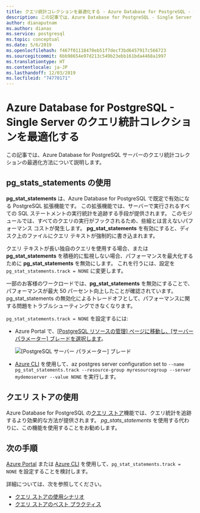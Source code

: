 ```yaml
---
title: クエリ統計コレクションを最適化する - Azure Database for PostgreSQL - Single Server
description: この記事では、Azure Database for PostgreSQL - Single Server のクエリ統計コレクションを最適化する方法について説明します
author: dianaputnam
ms.author: dianas
ms.service: postgresql
ms.topic: conceptual
ms.date: 5/6/2019
ms.openlocfilehash: f467f01118470eb51f7decf3bd6457917c566723
ms.sourcegitcommit: 6bb98654e97d213c549b23ebb161bda4468a1997
ms.translationtype: HT
ms.contentlocale: ja-JP
ms.lasthandoff: 12/03/2019
ms.locfileid: "74770171"
---
```

# <a name="optimize-query-statistics-collection-on-an-azure-database-for-postgresql---single-server"></a>Azure Database for PostgreSQL - Single Server のクエリ統計コレクションを最適化する
この記事では、Azure Database for PostgreSQL サーバーのクエリ統計コレクションの最適化方法について説明します。

## <a name="use-pg_stats_statements"></a>pg_stats_statements の使用
**pg_stat_statements** は、Azure Database for PostgreSQL で既定で有効になる PostgreSQL 拡張機能です。 この拡張機能では、サーバーで実行されるすべての SQL ステートメントの実行統計を追跡する手段が提供されます。 このモジュールでは、すべてのクエリの実行がフックされるため、些細とは言えないパフォーマンス コストが発生します。 **pg_stat_statements** を有効にすると、ディスク上のファイルにクエリ テキストが強制的に書き込まれます。

クエリ テキストが長い独自のクエリを使用する場合、または **pg_stat_statements** を積極的に監視しない場合、パフォーマンスを最大化するために **pg_stat_statements** を無効にします。 これを行うには、設定を `pg_stat_statements.track = NONE` に変更します。

一部のお客様のワークロードでは、**pg_stat_statements** を無効にすることで、パフォーマンスが最大 50 パーセント向上したことが確認されています。 pg_stat_statements の無効化によるトレードオフとして、パフォーマンスに関する問題をトラブルシューティングできなくなります。

`pg_stat_statements.track = NONE` を設定するには:

- Azure Portal で、[[PostgreSQL リソースの管理] ページに移動し、[サーバー パラメーター] ブレードを選択します](howto-configure-server-parameters-using-portal.md)。

  ![[PostgreSQL サーバー パラメーター] ブレード](./media/howto-optimize-query-stats-collection/pg_stats_statements_portal.png)

- [Azure CLI](howto-configure-server-parameters-using-cli.md) を使用して、az postgres server configuration set to `--name pg_stat_statements.track --resource-group myresourcegroup --server mydemoserver --value NONE` を実行します。

## <a name="use-the-query-store"></a>クエリ ストアの使用 
Azure Database for PostgreSQL の[クエリ ストア](concepts-query-store.md)機能では、クエリ統計を追跡するより効果的な方法が提供されます。 *pg_stats_statements* を使用する代わりに、この機能を使用することをお勧めします。 

## <a name="next-steps"></a>次の手順
[Azure Portal](howto-configure-server-parameters-using-portal.md) または [Azure CLI](howto-configure-server-parameters-using-cli.md) を使用して、`pg_stat_statements.track = NONE` を設定することを検討します。

詳細については、次を参照してください。 
- [クエリ ストアの使用シナリオ](concepts-query-store-scenarios.md) 
- [クエリ ストアのベスト プラクティス](concepts-query-store-best-practices.md) 
